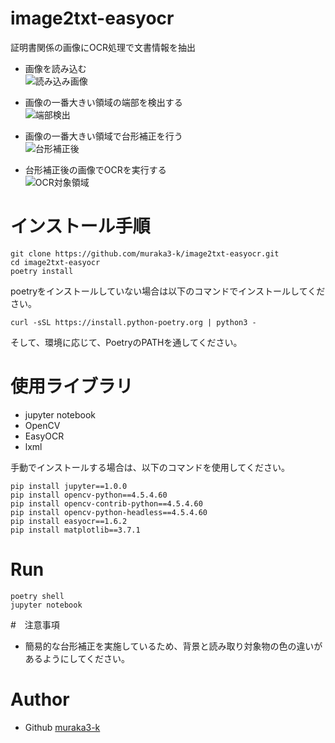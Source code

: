 # image2txt-easyocr

証明書関係の画像にOCR処理で文書情報を抽出

- 画像を読み込む<br>
![読み込み画像](https://user-images.githubusercontent.com/52340949/236626109-5f48eadc-0cad-4f35-840a-d231cba6a5ca.png)

- 画像の一番大きい領域の端部を検出する<br>
![端部検出](https://user-images.githubusercontent.com/52340949/236626130-fa5e8eab-8249-419a-b4ba-647a95387785.png)

- 画像の一番大きい領域で台形補正を行う<br>
![台形補正後](https://user-images.githubusercontent.com/52340949/236626145-e84654af-9e4f-4641-8a4d-55ced76c8bf1.png)

- 台形補正後の画像でOCRを実行する<br>
![OCR対象領域](https://user-images.githubusercontent.com/52340949/236626161-55fcd023-5181-4e4b-b57d-a528069cd6b5.png)


# インストール手順
```
git clone https://github.com/muraka3-k/image2txt-easyocr.git
cd image2txt-easyocr
poetry install
```

poetryをインストールしていない場合は以下のコマンドでインストールしてください。
```
curl -sSL https://install.python-poetry.org | python3 -
```
そして、環境に応じて、PoetryのPATHを通してください。

# 使用ライブラリ

* jupyter notebook
* OpenCV
* EasyOCR
* lxml

手動でインストールする場合は、以下のコマンドを使用してください。
```
pip install jupyter==1.0.0
pip install opencv-python==4.5.4.60
pip install opencv-contrib-python==4.5.4.60
pip install opencv-python-headless==4.5.4.60
pip install easyocr==1.6.2
pip install matplotlib==3.7.1

```

# Run
```
poetry shell
jupyter notebook
```

#　注意事項
- 簡易的な台形補正を実施しているため、背景と読み取り対象物の色の違いがあるようにしてください。

# Author

* Github   [muraka3-k](https://github.com/muraka3-k)

